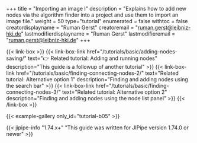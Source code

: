 +++
title = "Importing an image I"
description = "Explains how to add new nodes via the algorithm finder into a project and use them to import an image file."
weight = 50
type="tutorial"
enumerated = false
withtoc = false
creatordisplayname = "Ruman Gerst"
creatoremail = "ruman.gerst@leibniz-hki.de"
lastmodifierdisplayname = "Ruman Gerst"
lastmodifieremail = "ruman.gerst@leibniz-hki.de"
+++

{{< link-box >}}
    {{< link-box-link href="/tutorials/basic/adding-nodes-saving/" text="👉 Related tutorial: Adding and running nodes" description="This guide is a followup of another tutorial" >}}
    {{< link-box-link href="/tutorials/basic/finding-connecting-nodes-2/" text="Related tutorial: Alternative option 1" description="Finding and adding nodes using the search bar" >}}
    {{< link-box-link href="/tutorials/basic/finding-connecting-nodes-3/" text="Related tutorial: Alternative option 2" description="Finding and adding nodes using the node list panel" >}}
{{< /link-box >}}

{{< example-gallery only_id="tutorial-b05" >}}

{{< jipipe-info "1.74.x+" "This guide was written for JIPipe version 1.74.0 or newer" >}}
